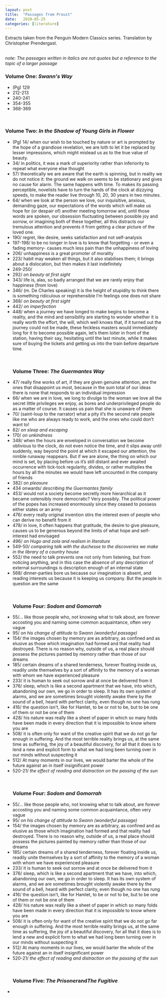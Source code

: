 ```yaml
---
layout: post
title:  "Passages from Proust"
date:   2020-05-25
categories: [literature]
---
```


Extracts taken from the Penguin Modern Classics series. Translation by Christopher Prendergast.

<br>
<i> note: The passages written in italics are not quotes but a reference to the topic of a larger passage </i>

<h3>Volume One: <i>Swann's Way</i></h3>
<ul>
  <li>(Pg) 129</li>
  <li>212-213</li>
  <li>240-241</li>
  <li>354-355</li>
  <li>368-369</li>
</ul>
<br>

<h3>Volume Two: <i>In the Shadow of Young Girls in Flower</i></h3>
<ul>
<li>(Pg) 14/ when our wish to be touched by nature or art is prompted by the hope of a grandiose revelation, we are loth to let it be replaced by lesser impressions, which might mislead us as to the true value of beauty.</li>
<li>34/ in politics, it was a mark of superiority rather than inferiority to repeat what everyone else thought</li>
<li>57/ theoretically we are aware that the earth is spinning, but in reality we do not notice it: the ground we walk on seems to be stationary and gives no cause for alarm. The same happens with time. To makes its passing perceptible, novelists have to turn the hands of the clock at dizzying speeds, to make the reader live through 10, 20, 30 years in two minutes.</li>
<li>64/ when we look at the person we love, our inquisitive, anxious, demanding gaze, our expectations of the words which will make us hope for (or despair of) another meeting tomorrow and, until those words are spoken, our obsession fluctuating between possible joy and sorrow, or imagining both of these together, all this distracts our tremulous attention and prevents it from getting a clear picture of the loved one.</li>
<li>190/ regret, like desire, seeks satisfaction and not self-analysis</li>
<li>197-198/ to be no longer in love is to know that forgetting - or even a fading memory- causes much less pain than the unhappiness of loving</li>
<li>206/ unhappiness is a great promoter of morality</li>
<li>223/ habit may weaken all things, but it also stabilises them; it brings about a dislocation, but then makes it last indefinitely</li>
<li>249-250/</li>
<li>292/ <i>on beauty at first sight</i></li>
<li>343/ life is, alas, so badly arranged that we are rarely enjoy that happiness (from love)</li>
<li>346/ (m. De Charles speaking) it is the height of stupidity to think there is something ridiculous or reprehensible I’m feelings one does not share</li>
<li>368/ <i>on beauty at first sight</i></li>
<li>442/ <i>on imperfection</i></li>
<li>448/ when a journey we have longed to make begins to become a reality, and the mind and sensibility are starting to wonder whether it is really worth the effort, the will, which well knows that, if it turned out the journey could not be made, these feckless masters would immediately long for it to become possible again, let’s them loiter in front of the station, having their say, hesitating until the last minute, while it makes sure of buying the tickets and getting us into the train before departure time.</li>
</ul>

<br>
<ul>
<h3>Volume Three: <i>The Guermantes Way</i></h3>
<li>47/ really fine works of art, if they are given genuine attention, are the ones that disappoint us most, because in the sum total of our ideas there is none that responds to an individual impression</li>
<li>66/ when we are in love, we long to divulge to the woman we love all the secret little privileges we enjoy, as bores and underprivileged people do as a matter of course. It causes us pain that she is unaware of them</li>
<li>70/ (saint-loup to the narrator) what a pity it’s the second rate people like me who are always ready to work, and the ones who could don’t want to!</li>
<li>82/ <i>on sleep and escaping</i></li>
<li>170/ <i>on unkindness</i></li>
<li>348/ when the hours are enveloped in conversation we become oblivious to the clock, do not even notice the time, and it slips away until suddenly, way beyond the point at which it escaped our attention, the nimble runaway reappears. But if we are alone, the thing on which our mind is set, by placing before us it’s still distant and ever awaited occurrence with tick-tock regularity, divides, or rather multiplies the hours by all the minutes we would have left uncounted in the company of friends</li>
<li>382/ <i>on pleasure</i></li>
<li>434 onwards/ <i>describing the Guermantes family </i></li>
<li>453/ would not a society become secretly more hierarchical as it became ostensibly more democratic? Very possibly. The political power of the popes has increased enormously since they ceased to possess either states or an army</li>
<li>476/ every really original invention stirs the interest even of people who can derive no benefit from it</li>
<li>478/ in love, it often happens that gratitude, the desire to give pleasure, causes us to be generous beyond the limits of what hope and self-interest had envisaged</li>
<li>496/ <i>on Hugo and zola and realism in literature</i></li>
<li>549-50/ <i>comparing talk with the duchesse to the discoveries we make in the library of a country house</i></li>
<li>552/ the need to talk prevents one not only from listening, but from noticing anything, and in this case the absence of any description of external surroundings is description enough of an internal state</li>
<li>568/ dinner-parties bore us because our imagination is absent, and reading interests us because it is keeping us company. But the people in question are the same</li>
</ul>

<br>
<ul>
<h3>Volume Four: <i>Sodom and Gomorrah</i></h3>
<li>55/... like those people who, not knowing what to talk about, are forever accosting you and naming some common acquaintance, often very vague</li>
<li>95/ <i>on his change of attitude to Swann (wonderful passage)</i>
</li>
<li>154/ the images chosen by memory are as arbitrary, as confined and as elusive as those which imagination had formed and that reality had destroyed. There is no reason why, outside of us, a real place should possess the pictures painted by memory rather than those of our dreams
</li>
<li>185/ certain dreams of a shared tenderness, forever floating inside us, readily unite themselves by a sort of affinity to the memory of a woman with whom we have experienced pleasure
</li>
<li> 233/ it is human to seek out sorrow and at once be delivered from it
</li>
<li> 376/ sleep, which is like a second apartment that we have, into which, abandoning our own, we go in order to sleep. It has its own system of alarms, and we are sometimes brought violently awake there by the sound of a bell, heard with perfect clarity, even though no one has rung
</li>
<li> 416/ the question isn't, like for Hamlet, to be or not to be, but to be one of them or not be one of them
</li>
<li> 428/ his nature was really like a sheet of paper in which so many folds have been made in every direction that it is impossible to know where you are
</li>
<li> 508/ it is often only for want of the creative spirit that we do not go far enough in suffering. And the most terrible reality brings us, at the same time as suffering, the joy of a beautiful discovery, for all that it does is to lend a new and explicit form to what we had long been turning over in our minds without suspecting it
</li>
<li> 512/ At many moments in our lives, we would barter the whole of the future against an in itself insignificant power
</li>
<li> 520-21/ <i>the effect of reading and distraction on the passing of the sun </i>
</li>
</ul>

<br>
<ul>
<h3>Volume Four: <i>Sodom and Gomorrah</i></h3>
<li>55/... like those people who, not knowing what to talk about, are forever accosting you and naming some common acquaintance, often very vague</li>
<li>95/ <i>on his change of attitude to Swann (wonderful passage)</i>
</li>
<li>154/ the images chosen by memory are as arbitrary, as confined and as elusive as those which imagination had formed and that reality had destroyed. There is no reason why, outside of us, a real place should possess the pictures painted by memory rather than those of our dreams
</li>
<li>185/ certain dreams of a shared tenderness, forever floating inside us, readily unite themselves by a sort of affinity to the memory of a woman with whom we have experienced pleasure
</li>
<li> 233/ it is human to seek out sorrow and at once be delivered from it
</li>
<li> 376/ sleep, which is like a second apartment that we have, into which, abandoning our own, we go in order to sleep. It has its own system of alarms, and we are sometimes brought violently awake there by the sound of a bell, heard with perfect clarity, even though no one has rung
</li>
<li> 416/ the question isn't, like for Hamlet, to be or not to be, but to be one of them or not be one of them
</li>
<li> 428/ his nature was really like a sheet of paper in which so many folds have been made in every direction that it is impossible to know where you are
</li>
<li> 508/ it is often only for want of the creative spirit that we do not go far enough in suffering. And the most terrible reality brings us, at the same time as suffering, the joy of a beautiful discovery, for all that it does is to lend a new and explicit form to what we had long been turning over in our minds without suspecting it
</li>
<li> 512/ At many moments in our lives, we would barter the whole of the future against an in itself insignificant power
</li>
<li> 520-21/ <i>the effect of reading and distraction on the passing of the sun </i>
</li>
</ul>

<br>
<ul>
<h3>Volume Five: <i>The Prisoner</i>and<i>The Fugitive</i></h3>
<li></li>
</ul>
